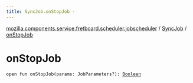 ```yaml
---
title: SyncJob.onStopJob - 
---
```


[mozilla.components.service.fretboard.scheduler.jobscheduler](../index.html) / [SyncJob](index.html) / [onStopJob](./on-stop-job.html)

# onStopJob

`open fun onStopJob(params: JobParameters?): `[`Boolean`](https://kotlinlang.org/api/latest/jvm/stdlib/kotlin/-boolean/index.html)